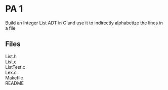 # PA 1
Build an Integer List ADT in C and use it to indirectly alphabetize the lines in a file

## Files
List.h\
List.c\
ListTest.c\
Lex.c\
Makefile\
README 